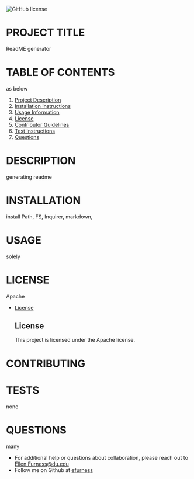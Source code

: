 ![GitHub license](https://img.shields.io/badge/license-Apache-blue.svg)
# PROJECT TITLE 
 ReadME generator
# TABLE OF CONTENTS 
 as below
1. [Project Description](#project-description)
2. [Installation Instructions](#installation)
3. [Usage Information](#usage)
4. [License](#license)
5. [Contributor Guidelines](#contributors)
6. [Test Instructions](#tests)
7. [Questions](#questions)
# DESCRIPTION 
 generating readme
# INSTALLATION 
 install Path, FS, Inquirer, markdown,
# USAGE 
 solely
# LICENSE 
 Apache
  
* [License](#license)

  ## License
    This project is licensed under the Apache license.
# CONTRIBUTING 

# TESTS 
 none
# QUESTIONS 
 many
    
* For additional help or questions about collaboration, please reach out to Ellen.Furness@du.edu
* Follow me on Github at [efurness](http://github.com/efurness)
